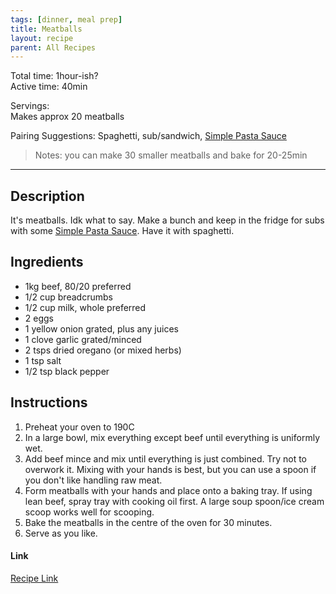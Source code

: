 ```yaml
---
tags: [dinner, meal prep]
title: Meatballs
layout: recipe
parent: All Recipes
---
```

Total time: 1hour-ish?  
Active time: 40min  
  
Servings:  
Makes approx 20 meatballs  
  
Pairing Suggestions: Spaghetti, sub/sandwich, [Simple Pasta Sauce](./Simple%20Pasta%20Sauce.md)  
  
  
>Notes: you can make 30 smaller meatballs and bake for 20-25min  
---  
## Description  
It's meatballs. Idk what to say. Make a bunch and keep in the fridge for subs with some [Simple Pasta Sauce](./Simple%20Pasta%20Sauce.md). Have it with spaghetti.   
## Ingredients  
   
- 1kg beef, 80/20 preferred   
- 1/2 cup breadcrumbs  
- 1/2 cup milk, whole preferred   
- 2 eggs  
- 1 yellow onion grated, plus any juices  
- 1 clove garlic grated/minced  
- 2 tsps dried oregano (or mixed herbs)  
- 1 tsp salt  
- 1/2 tsp black pepper  
  
  
## Instructions   
1. Preheat your oven to 190C  
2. In a large bowl, mix everything except beef until everything is uniformly wet.  
3. Add beef mince and mix until everything is just combined. Try not to overwork it. Mixing with your hands is best, but you can use a spoon if you don't like handling raw meat.  
4. Form meatballs with your hands and place onto a baking tray. If using lean beef, spray tray with cooking oil first. A large soup spoon/ice cream scoop works well for scooping.  
5. Bake the meatballs in the centre of the oven for 30 minutes.  
6. Serve as you like.   
  
#### Link  
[Recipe Link](https://www.bowlofdelicious.com/baked-meatballs/)